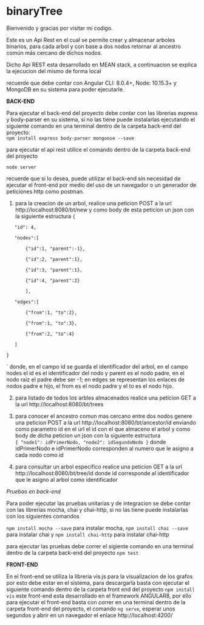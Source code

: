 # binaryTree
 
Bienvenido y gracias por visitar mi codigo. 

Este es un Api Rest en el cual se permite crear y almacenar arboles binarios, para cada arbol y con base a dos nodos 
retornar al ancestro común más cercano de dichos nodos. 

Dicho Api REST esta desarrollado en MEAN stack, a continuacion se explica la ejecucion del mismo de forma local

recuerde que debe contar con Angular CLI: 8.0.4+, Node: 10.15.3+ y MongoDB en su sistema para poder ejecutarle. 

 
 
**BACK-END**

Para ejecutar el back-end del proyecto debe contar con las librerias express y body-parser en su sistema, 
si no las tiene puede instalarlas ejecutando el siguiente comando en una terminal dentro de la carpeta back-end del proyecto:  
`npm install express body-parser mongoose --save`

para ejecutar el api rest utilice el comando  dentro de la carpeta back-end del proyecto

`node server` 

recuerde que si lo desea, puede utilizar el back-end sin necesidad de ejecutar el front-end por medio del uso de un navegador o un generador
de peticiones http como postman.

1. para la creacion de un arbol, realice una peticion POST a la url http://localhost:8080/bt/new  y como body de esta 
peticion un json con la siguiente estructura
`{`

`	"id": 4,`

`	"nodes":[`

`		{"id":1, "parent":-1},`

`		{"id":2, "parent":1},`

`		{"id":3, "parent":1},`

`		{"id":4, "parent":2}`

`		],`

`	"edges":[`

`		{"from":1, "to":2},`

`		{"from":1, "to":3},`

`		{"from":2, "to":4}`

`	]`

`}`

`
donde, en el campo id se guarda el identificador del arbol, en el campo nodes el id es el identificador del nodo y parent es el nodo padre, en el nodo raiz el padre debe ser -1;
en edges se representan los enlaces de nodos padre e hijo, el from es el nodo padre y el to es el nodo hijo. 

2. para listado de todos los arbles almacenados realice una peticion GET a la url http://localhost:8080/bt/trees

3. para conocer el ancestro comun mas cercano entre dos nodos genere una peticion POST a la url http://localhost:8080/bt/ancestor/id 
enviando como parametro id en el url el id con el que almaceno el arbol y como body de dicha peticion un json con la siguiente estructura  
`{
    "node1": idPrimerNodo,
    "node2": idSegundoNodo
}`
donde idPrimerNodo e idPrimerNodo corresponden al numero que le asigno a cada nodo como id 

3. para consultar un arbol especifico realice una peticion GET a la url http://localhost:8080/bt/tree/id 
donde id corresponde al identificador que le asigno al arbol como identificador

_Pruebas en back-end_

Para poder ejecutar las pruebas unitarias y de integracion se debe contar con las librerias mocha, chai y chai-http, 
si no las tiene puede instalarlas con los siguientes comandos
 
`npm install mocha --save` para instalar mocha,
`npm install chai --save` para instalar chai y
`npm install chai-http` para instalar chai-http

para ejecutar las pruebas debe correr el sigiente comando en una terminal dentro de la carpeta back-end del proyecto
`npm test`


**FRONT-END**

En el front-end se utiliza la libreria vis.js para la visualizacion de los grafos por esto debe estar en el sistema, 
para descargarla basta con ejecutar el siguiente comando dentro de la carpeta front end del proyecto
`npm install vis`
este front-end esta desarrollado en el framework ANGULAR8, por ello para ejecutar el front-end basta con correr  en una terminal dentro de la carpeta front-end del proyecto, el comando 
`ng serve`, esperar unos segundos y abrir en un navegador el enlace http://localhost:4200/


